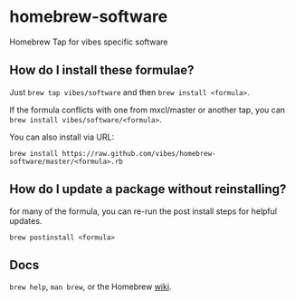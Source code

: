 homebrew-software
=================

Homebrew Tap for vibes specific software

How do I install these formulae?
--------------------------------
Just `brew tap vibes/software` and then `brew install <formula>`.

If the formula conflicts with one from mxcl/master or another tap, you can `brew install vibes/software/<formula>`.

You can also install via URL:

```
brew install https://raw.github.com/vibes/homebrew-software/master/<formula>.rb
```

How do I update a package without reinstalling?
----------------------------------------------
for many of the formula, you can re-run the post install steps for
helpful updates.

```
brew postinstall <formula>
```

Docs
----
`brew help`, `man brew`, or the Homebrew [wiki][].

[wiki]:http://wiki.github.com/mxcl/homebrew

